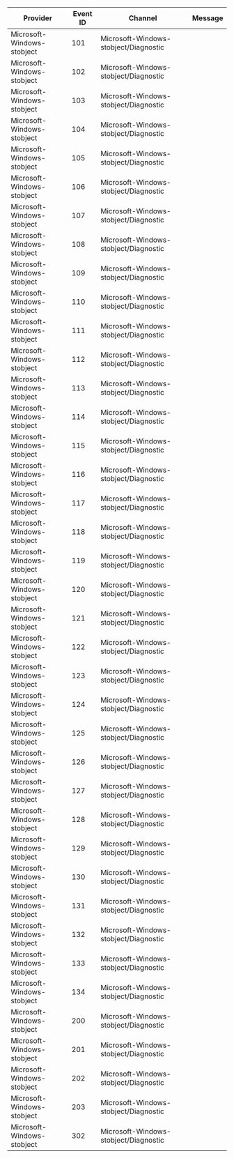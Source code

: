Provider                    |  Event ID  |  Channel                                |  Message
----------------------------|------------|-----------------------------------------|---------
Microsoft-Windows-stobject  |  101       |  Microsoft-Windows-stobject/Diagnostic  |
Microsoft-Windows-stobject  |  102       |  Microsoft-Windows-stobject/Diagnostic  |
Microsoft-Windows-stobject  |  103       |  Microsoft-Windows-stobject/Diagnostic  |
Microsoft-Windows-stobject  |  104       |  Microsoft-Windows-stobject/Diagnostic  |
Microsoft-Windows-stobject  |  105       |  Microsoft-Windows-stobject/Diagnostic  |
Microsoft-Windows-stobject  |  106       |  Microsoft-Windows-stobject/Diagnostic  |
Microsoft-Windows-stobject  |  107       |  Microsoft-Windows-stobject/Diagnostic  |
Microsoft-Windows-stobject  |  108       |  Microsoft-Windows-stobject/Diagnostic  |
Microsoft-Windows-stobject  |  109       |  Microsoft-Windows-stobject/Diagnostic  |
Microsoft-Windows-stobject  |  110       |  Microsoft-Windows-stobject/Diagnostic  |
Microsoft-Windows-stobject  |  111       |  Microsoft-Windows-stobject/Diagnostic  |
Microsoft-Windows-stobject  |  112       |  Microsoft-Windows-stobject/Diagnostic  |
Microsoft-Windows-stobject  |  113       |  Microsoft-Windows-stobject/Diagnostic  |
Microsoft-Windows-stobject  |  114       |  Microsoft-Windows-stobject/Diagnostic  |
Microsoft-Windows-stobject  |  115       |  Microsoft-Windows-stobject/Diagnostic  |
Microsoft-Windows-stobject  |  116       |  Microsoft-Windows-stobject/Diagnostic  |
Microsoft-Windows-stobject  |  117       |  Microsoft-Windows-stobject/Diagnostic  |
Microsoft-Windows-stobject  |  118       |  Microsoft-Windows-stobject/Diagnostic  |
Microsoft-Windows-stobject  |  119       |  Microsoft-Windows-stobject/Diagnostic  |
Microsoft-Windows-stobject  |  120       |  Microsoft-Windows-stobject/Diagnostic  |
Microsoft-Windows-stobject  |  121       |  Microsoft-Windows-stobject/Diagnostic  |
Microsoft-Windows-stobject  |  122       |  Microsoft-Windows-stobject/Diagnostic  |
Microsoft-Windows-stobject  |  123       |  Microsoft-Windows-stobject/Diagnostic  |
Microsoft-Windows-stobject  |  124       |  Microsoft-Windows-stobject/Diagnostic  |
Microsoft-Windows-stobject  |  125       |  Microsoft-Windows-stobject/Diagnostic  |
Microsoft-Windows-stobject  |  126       |  Microsoft-Windows-stobject/Diagnostic  |
Microsoft-Windows-stobject  |  127       |  Microsoft-Windows-stobject/Diagnostic  |
Microsoft-Windows-stobject  |  128       |  Microsoft-Windows-stobject/Diagnostic  |
Microsoft-Windows-stobject  |  129       |  Microsoft-Windows-stobject/Diagnostic  |
Microsoft-Windows-stobject  |  130       |  Microsoft-Windows-stobject/Diagnostic  |
Microsoft-Windows-stobject  |  131       |  Microsoft-Windows-stobject/Diagnostic  |
Microsoft-Windows-stobject  |  132       |  Microsoft-Windows-stobject/Diagnostic  |
Microsoft-Windows-stobject  |  133       |  Microsoft-Windows-stobject/Diagnostic  |
Microsoft-Windows-stobject  |  134       |  Microsoft-Windows-stobject/Diagnostic  |
Microsoft-Windows-stobject  |  200       |  Microsoft-Windows-stobject/Diagnostic  |
Microsoft-Windows-stobject  |  201       |  Microsoft-Windows-stobject/Diagnostic  |
Microsoft-Windows-stobject  |  202       |  Microsoft-Windows-stobject/Diagnostic  |
Microsoft-Windows-stobject  |  203       |  Microsoft-Windows-stobject/Diagnostic  |
Microsoft-Windows-stobject  |  302       |  Microsoft-Windows-stobject/Diagnostic  |